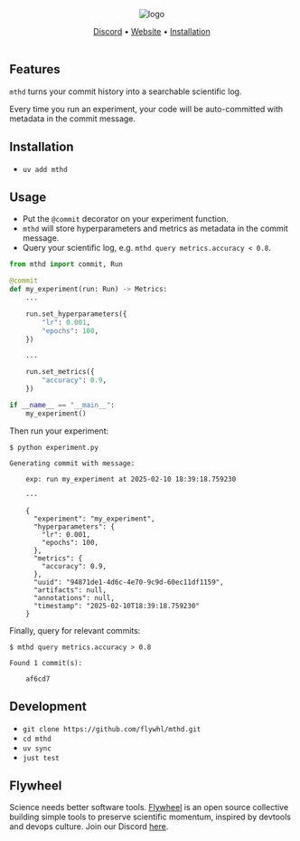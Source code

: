 <div align="center">
  
  ![logo](https://github.com/user-attachments/assets/cb3ddb4f-5f40-4231-9efe-29e045705dda)

  [Discord](https://discord.gg/kTkF2e69fH) • [Website](https://flywhl.dev) • [Installation](#installation)
  <br/>
  <br/>
</div>

## Features

`mthd` turns your commit history into a searchable scientific log.

Every time you run an experiment, your code will be auto-committed with metadata in the commit message.


## Installation

* `uv add mthd`

## Usage

* Put the `@commit` decorator on your experiment function.
* `mthd` will store hyperparameters and metrics as metadata in the commit message.
* Query your scientific log, e.g. `mthd query metrics.accuracy < 0.8`.

```python
from mthd import commit, Run

@commit
def my_experiment(run: Run) -> Metrics:
    ...

    run.set_hyperparameters({
        "lr": 0.001,
        "epochs": 100,
    })

    ...

    run.set_metrics({
        "accuracy": 0.9,
    })

if __name__ == "__main__":
    my_experiment()
```

Then run your experiment:

```
$ python experiment.py

Generating commit with message:

    exp: run my_experiment at 2025-02-10 18:39:18.759230

    ---

    {
      "experiment": "my_experiment",
      "hyperparameters": {
        "lr": 0.001,
        "epochs": 100,
      },
      "metrics": {
        "accuracy": 0.9,
      },
      "uuid": "94871de1-4d6c-4e70-9c9d-60ec11df1159",
      "artifacts": null,
      "annotations": null,
      "timestamp": "2025-02-10T18:39:18.759230"
    }
```

Finally, query for relevant commits:

```
$ mthd query metrics.accuracy > 0.8

Found 1 commit(s):

    af6cd7
```


## Development

* `git clone https://github.com/flywhl/mthd.git`
* `cd mthd`
* `uv sync`
* `just test`

## Flywheel

Science needs better software tools. [Flywheel](https://flywhl.dev/) is an open source collective building simple tools to preserve scientific momentum, inspired by devtools and devops culture. Join our Discord [here](discord.gg/fd37MFZ7RS).
